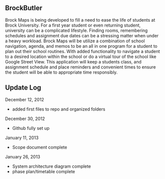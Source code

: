 BrockButler
-----------

Brock Maps is being developed to fill a need to ease the life of students at Brock University. For a first year student or even returning student, university can be a complicated lifestyle. Finding rooms, remembering schedules and assignment due dates can be a stressing matter when under a heavy workload. Brock Maps will be utilize a combination of school navigation, agenda, and memos to be an all in one program for a student to plan out their school routines. With added functionality to navigate a student to a desired location within the school or do a virtual tour of the school like Google Street View. This application will keep a students class, and assignment schedule and place reminders and convenient times to ensure the student will be able to appropriate time responsibly.

Update Log
------------

December 12, 2012

- added first files to repo and organized folders

December 30, 2012
- Github fully set up

January 11, 2013
- Scope document complete

January 26, 2013
- System architecture diagram complete
- phase plan/timetable complete


